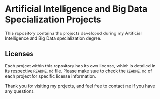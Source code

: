 # Artificial Intelligence and Big Data Specialization Projects

This repository contains the projects developed during my Artificial Intelligence and Big Data specialization degree.

## Licenses

Each project within this repository has its own license, which is detailed in its respective `README.md` file. Please make sure to check the `README.md` of each project for specific license information.

Thank you for visiting my projects, and feel free to contact me if you have any questions.

